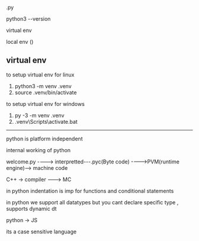 .py 

python3 --version


virtual env


local env ()

virtual env 
--------------------
to setup virtual env for linux

1) python3 -m venv .venv
2) source .venv/bin/activate

to setup virtual env for windows

1) py -3 -m venv .venv
2) .venv\Scripts\activate.bat

-------------------
python is platform independent

internal working of python

            
welcome.py ----> interpretted---.pyc(Byte code) ---->PVM(runtime engine)--> machine code

C++ -> compiler ---> MC

in python indentation is imp for functions and conditional statements

in python we support all datatypes but you cant declare specific type , supports dynamic dt

python -> JS

its a case sensitive language



